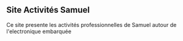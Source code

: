 ## Site Activités Samuel

Ce site presente les activités professionnelles de Samuel autour de l'electronique embarquée
